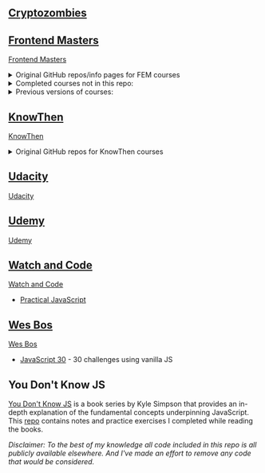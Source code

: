 

## [Cryptozombies](./Cryptozombies)

## [Frontend Masters](./Frontend_Masters)

[Frontend Masters](https://frontendmasters.com/)

<details>
  <summary>Original GitHub repos/info pages for FEM courses</summary>

  1. [Building Awesomer Apps with Angular](https://github.com/onehungrymind/angular-rest-app)
  1. [Build Cross-Platform Desktop Apps with Electron](https://gist.github.com/stevekinney/4cc5c61e827c00dbea55409f26d1da02)
  1. [Choosing a JavaScript Framework](https://github.com/btholt/jsmvc-pres)
  1. [Complete Intro to React, v3 (feat. Redux, Router & Flow)](https://github.com/btholt/complete-intro-to-react)
  1. [CSS Grids and Flexbox in Responsive Web](https://github.com/jen4web/fem-layout/)
  1. [Introduction to Vue.js](https://github.com/sdras/intro-to-vue)
  1. [Mastering Chrome Developer Tools, v2](https://github.com/jkup/mastering-chrome-devtools)
  1. [Modern Search Engine Optimization (SEO)](https://github.com/mike-works/modern-seo)
  1. [Visual Studio Code](https://github.com/mike-works/vscode-fundamentals)
  1. [Webpack 4 Fundamentals](https://github.com/TheLarkInn/webpack-workshop-2018)
</details>


<details>
  <summary>Completed courses not in this repo:</summary>

  1. [Complete Introduction to Web Development, v2](https://btholt.github.io/intro-to-web-dev-v2/)
  1. [Full Stack for Front End Engineers](https://docs.google.com/presentation/d/1FPpbZ919vt8e1k2EGPd7BKhDlHao79ykvYLfDcMOsMo/edit#slide=id.p)
  1. Introduction to JavaScript Programming
  1. [JavaScript: From Fundamentals to Functional JS, v2](https://slides.com/bgando/f2f-final-day-1#/)
  1. [JavaScript: The Hard Parts](https://frontendmasters.com/assets/resources/willsentance/js-the-hard-parts.pdf)
</details>

<details>
  <summary>Previous versions of courses:</summary>

  1. [Introduction to Web Development, v1](https://docs.google.com/presentation/d/1KeWOWSM28qYI1mtkuHkY2vB2UUhwNkg7sq_LPqfYXKs/edit#slide=id.g3902e45b2_083)
  1. [JavaScript: From Fundamentals to Functional JS, v1](https://slides.com/bgando/obj-arr-func#/)
  1. [Mastering Chrome Developer Tools, v1](https://github.com/jkup/mastering-chrome-devtools)
</details>

## [KnowThen](./KnowThen)

[KnowThen](https://courses.knowthen.com/courses/)

<details>
  <summary>Original GitHub repos for KnowThen courses</summary>
  
  1. [Elm For Beginners](https://github.com/knowthen/elm)
</details>

## [Udacity](./Udacity)

[Udacity](https://www.udacity.com/)

## [Udemy](./Udemy)

[Udemy](https://www.udemy.com/)

## [Watch and Code](./Watch_And_Code)

[Watch and Code](https://watchandcode.com/)

* [Practical JavaScript](https://watchandcode.com/p/practical-javascript)

## [Wes Bos](./Wes_Bos)

[Wes Bos](https://wesbos.com/)

* [JavaScript 30](https://javascript30.com/) - 30 challenges using vanilla JS

## You Don't Know JS

[You Don't Know JS](https://github.com/getify/You-Dont-Know-JS) is a book series by Kyle Simpson that provides an in-depth explanation of the fundamental concepts underpinning JavaScript. This [repo](./You_Don't_Know_JS) contains notes and practice exercises I completed while reading the books.

_Disclaimer: To the best of my knowledge all code included in this repo is all publicly available elsewhere. And I've made an effort to remove any code that would be considered._